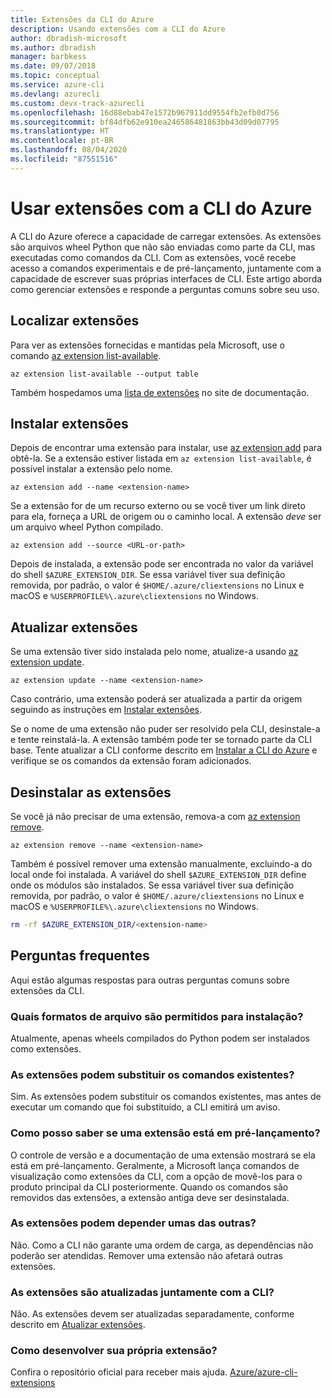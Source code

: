 ```yaml
---
title: Extensões da CLI do Azure
description: Usando extensões com a CLI do Azure
author: dbradish-microsoft
ms.author: dbradish
manager: barbkess
ms.date: 09/07/2018
ms.topic: conceptual
ms.service: azure-cli
ms.devlang: azurecli
ms.custom: devx-track-azurecli
ms.openlocfilehash: 16d88ebab47e1572b967911dd9554fb2efb0d756
ms.sourcegitcommit: bf84dfb62e910ea246586481863bb43d09d07795
ms.translationtype: HT
ms.contentlocale: pt-BR
ms.lasthandoff: 08/04/2020
ms.locfileid: "87551516"
---
```

# <a name="use-extensions-with-azure-cli"></a>Usar extensões com a CLI do Azure 

A CLI do Azure oferece a capacidade de carregar extensões. As extensões são arquivos wheel Python que não são enviadas como parte da CLI, mas executadas como comandos da CLI.
Com as extensões, você recebe acesso a comandos experimentais e de pré-lançamento, juntamente com a capacidade de escrever suas próprias interfaces de CLI. Este artigo aborda como gerenciar extensões e responde a perguntas comuns sobre seu uso.

## <a name="find-extensions"></a>Localizar extensões

Para ver as extensões fornecidas e mantidas pela Microsoft, use o comando [az extension list-available](/cli/azure/extension#az-extension-list-available).

```azurecli-interactive
az extension list-available --output table
```

Também hospedamos uma [lista de extensões](azure-cli-extensions-list.md) no site de documentação.

## <a name="install-extensions"></a>Instalar extensões

Depois de encontrar uma extensão para instalar, use [az extension add](https://docs.microsoft.com/cli/azure/extension#az-extension-add) para obtê-la. Se a extensão estiver listada em `az extension list-available`, é possível instalar a extensão pelo nome.

```azurecli-interactive
az extension add --name <extension-name>
```

Se a extensão for de um recurso externo ou se você tiver um link direto para ela, forneça a URL de origem ou o caminho local. A extensão _deve_ ser um arquivo wheel Python compilado.

```azurecli-interactive
az extension add --source <URL-or-path>
```

Depois de instalada, a extensão pode ser encontrada no valor da variável do shell `$AZURE_EXTENSION_DIR`. Se essa variável tiver sua definição removida, por padrão, o valor é `$HOME/.azure/cliextensions` no Linux e macOS e `%USERPROFILE%\.azure\cliextensions` no Windows.

## <a name="update-extensions"></a>Atualizar extensões

Se uma extensão tiver sido instalada pelo nome, atualize-a usando [az extension update](https://docs.microsoft.com/cli/azure/extension#az-extension-update).

```azurecli-interactive
az extension update --name <extension-name>
```

Caso contrário, uma extensão poderá ser atualizada a partir da origem seguindo as instruções em [Instalar extensões](#install-extensions).

Se o nome de uma extensão não puder ser resolvido pela CLI, desinstale-a e tente reinstalá-la. A extensão também pode ter se tornado parte da CLI base.
Tente atualizar a CLI conforme descrito em [Instalar a CLI do Azure](install-azure-cli.md) e verifique se os comandos da extensão foram adicionados.

## <a name="uninstall-extensions"></a>Desinstalar as extensões

Se você já não precisar de uma extensão, remova-a com [az extension remove](https://docs.microsoft.com/cli/azure/extension#az-extension-remove).

```azurecli-interactive
az extension remove --name <extension-name>
```

Também é possível remover uma extensão manualmente, excluindo-a do local onde foi instalada. A variável do shell `$AZURE_EXTENSION_DIR` define onde os módulos são instalados.
Se essa variável tiver sua definição removida, por padrão, o valor é `$HOME/.azure/cliextensions` no Linux e macOS e `%USERPROFILE%\.azure\cliextensions` no Windows.

```bash
rm -rf $AZURE_EXTENSION_DIR/<extension-name>
```

## <a name="faq"></a>Perguntas frequentes

Aqui estão algumas respostas para outras perguntas comuns sobre extensões da CLI.

### <a name="what-file-formats-are-allowed-for-installation"></a>Quais formatos de arquivo são permitidos para instalação?

Atualmente, apenas wheels compilados do Python podem ser instalados como extensões.

### <a name="can-extensions-replace-existing-commands"></a>As extensões podem substituir os comandos existentes?

Sim. As extensões podem substituir os comandos existentes, mas antes de executar um comando que foi substituído, a CLI emitirá um aviso.

### <a name="how-can-i-tell-if-an-extension-is-in-pre-release"></a>Como posso saber se uma extensão está em pré-lançamento?

O controle de versão e a documentação de uma extensão mostrará se ela está em pré-lançamento. Geralmente, a Microsoft lança comandos de visualização como extensões da CLI, com a opção de movê-los para o produto principal da CLI posteriormente. Quando os comandos são removidos das extensões, a extensão antiga deve ser desinstalada. 

### <a name="can-extensions-depend-upon-each-other"></a>As extensões podem depender umas das outras?

Não. Como a CLI não garante uma ordem de carga, as dependências não poderão ser atendidas. Remover uma extensão não afetará outras extensões.

### <a name="are-extensions-updated-along-with-the-cli"></a>As extensões são atualizadas juntamente com a CLI?

Não. As extensões devem ser atualizadas separadamente, conforme descrito em [Atualizar extensões](#update-extensions).

### <a name="how-to-develop-our-own-extension"></a>Como desenvolver sua própria extensão?
Confira o repositório oficial para receber mais ajuda. [Azure/azure-cli-extensions](https://github.com/Azure/azure-cli/tree/master/doc/extensions)
